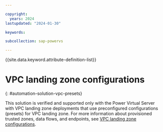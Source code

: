 ```yaml
---

copyright:
  years: 2024
lastupdated: "2024-01-30"

keywords:

subcollection: sap-powervs

---
```


{{site.data.keyword.attribute-definition-list}}

# VPC landing zone configurations
{: #automation-solution-vpc-presets}

This solution is verified and supported only with the Power Virtual Server with VPC landing zone deployments that use preconfigured configurations (presets) for VPC landing zone. For more information about provisioned trusted zones, data flows, and endpoints, see [VPC landing zone configurations](/docs/powervs-vpc?topic=powervs-vpc-powervs-automation-presets).
